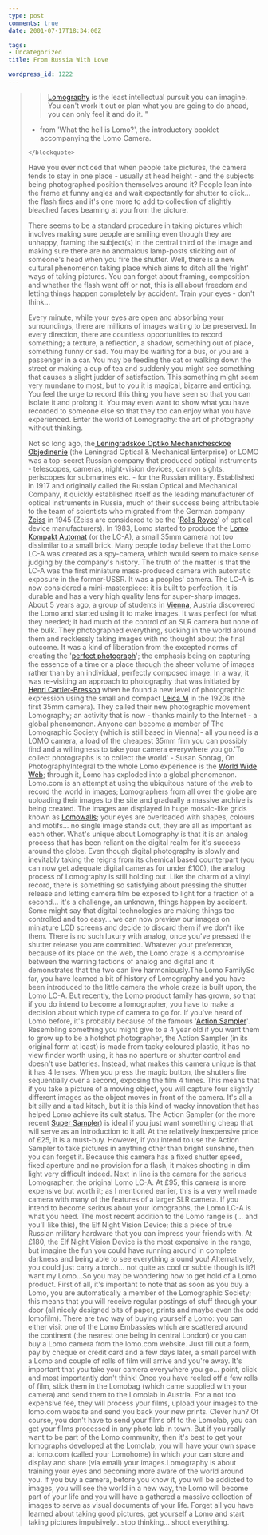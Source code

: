 ```yaml
---
type: post
comments: true
date: 2001-07-17T18:34:00Z

tags:
- Uncategorized
title: From Russia With Love

wordpress_id: 1222
---
```


<blockquote>
		
> 
> [Lomography](http://www.lomo.com/) is the least intellectual pursuit you can imagine. You can't work it out or plan what you are going to do ahead, you can only feel it and do it. "
 - from 'What the hell is Lomo?', the introductory booklet accompanying the Lomo Camera.
> 
> 
	</blockquote>


	

Have you ever noticed that when people take pictures, the camera tends to stay in one place - usually at head height - and the subjects being photographed position themselves around it? People lean into the frame at funny angles and wait expectantly for shutter to click… the flash fires and it's one more to add to collection of slightly bleached faces beaming at you from the picture. 


	

There seems to be a standard procedure in taking pictures which involves making sure people are smiling even though they are unhappy, framing the subject(s) in the central third of the image and making sure there are no anomalous lamp-posts sticking out of someone's head when you fire the shutter. Well, there is a new cultural phenomenon taking place which aims to ditch all the 'right' ways of taking pictures. You can forget about framing, composition and whether the flash went off or not, this is all about freedom and letting things happen completely by accident. Train your eyes - don't think…


	

Every minute, while your eyes are open and absorbing your surroundings, there are millions of images waiting to be preserved. In every direction, there are countless opportunities to record something; a texture, a reflection, a shadow, something out of place, something funny or sad. You may be waiting for a bus, or you are a passenger in a car. You may be feeding the cat or walking down the street or making a cup of tea and suddenly you might see something that causes a slight judder of satisfaction. This something might seem very mundane to most, but to you it is magical, bizarre and enticing. You feel the urge to record this thing you have seen so that you can isolate it and prolong it. You may even want to show what you have recorded to someone else so that they too can enjoy what you have experienced. Enter the world of Lomography: the art of photography without thinking.


	

Not so long ago, the[ Leningradskoe Optiko Mechanichesckoe Objedinenie](http://www.lomo.ru/) (the Leningrad Optical & Mechanical Enterprise) or LOMO was a top-secret Russian company that produced optical instruments - telescopes, cameras, night-vision devices, cannon sights, periscopes for submarines etc. - for the Russian military. Established in 1917 and originally called the Russian Optical and Mechanical Company, it quickly established itself as the leading manufacturer of optical instruments in Russia, much of their success being attributable to the team of scientists who migrated from the German company [Zeiss](http://www.zeiss.com/) in 1945 (Zeiss are considered to be the '[Rolls Royce](http://www.rollsroyce.com/)' of optical device manufacturers). In 1983, Lomo started to produce the [Lomo Kompakt Automat](http://www1.lomo.com/orbiz/DigiTrade/caad50f33b6bb7522af73078b2b6b384e11cb29f2ec2425eab1b8b92d46e254c/0001/shop/single_view.html?artID=54) (or the LC-A), a small 35mm camera not too dissimilar to a small brick. Many people today believe that the Lomo LC-A was created as a spy-camera, which would seem to make sense judging by the company's history. The truth of the matter is that the LC-A was the first miniature mass-produced camera with automatic exposure in the former-USSR. It was a peoples' camera. The LC-A is now considered a mini-masterpiece: it is built to perfection, it is durable and has a very high quality lens for super-sharp images. About 5 years ago, a group of students in [Vienna](http://www.magwien.gv.at/english/), Austria discovered the Lomo and started using it to make images. It was perfect for what they needed; it had much of the control of an SLR camera but none of the bulk. They photographed everything, sucking in the world around them and recklessly taking images with no thought about the final outcome. It was a kind of liberation from the excepted norms of creating the '[perfect photograph](http://www.anseladams.com/)'; the emphasis being on capturing the essence of a time or a place through the sheer volume of images rather than by an individual, perfectly composed image. In a way, it was re-visiting an approach to photography that was initiated by [Henri Cartier-Bresson](http://www.porto.art.br/bresson/) when he found a new level of photographic expression using the small and compact [Leica M](http://www.leica.com/) in the 1920s (the first 35mm camera). They called their new photographic movement Lomography; an activity that is now - thanks mainly to the Internet - a global phenomenon. Anyone can become a member of The Lomographic Society (which is still based in Vienna)- all you need is a LOMO camera, a load of the cheapest 35mm film you can possibly find and a willingness to take your camera everywhere you go.'To collect photographs is to collect the world' - Susan Sontag, On PhotographyIntegral to the whole Lomo experience is the [World Wide Web](http://www.w3.org/); through it, Lomo has exploded into a global phenomenon. Lomo.com is an attempt at using the ubiquitous nature of the web to record the world in images; Lomographers from all over the globe are uploading their images to the site and gradually a massive archive is being created. The images are displayed in huge mosaic-like grids known as [Lomowalls](http://www1.lomo.com/orbiz/DigiTrade/0001/lomohomes/index.html?user=jeroenvm53); your eyes are overloaded with shapes, colours and motifs… no single image stands out, they are all as important as each other. What's unique about Lomography is that it is an analog process that has been reliant on the digital realm for it's success around the globe. Even though digital photography is slowly and inevitably taking the reigns from its chemical based counterpart (you can now get adequate digital cameras for under £100), the analog process of Lomography is still holding out. Like the charm of a vinyl record, there is something so satisfying about pressing the shutter release and letting camera film be exposed to light for a fraction of a second… it's a challenge, an unknown, things happen by accident. Some might say that digital technologies are making things too controlled and too easy… we can now preview our images on miniature LCD screens and decide to discard them if we don't like them. There is no such luxury with analog, once you've pressed the shutter release you are committed. Whatever your preference, because of its place on the web, the Lomo craze is a compromise between the warring factions of analog and digital and it demonstrates that the two can live harmoniously.The Lomo FamilySo far, you have learned a bit of history of Lomography and you have been introduced to the little camera the whole craze is built upon, the Lomo LC-A. But recently, the Lomo product family has grown, so that if you do intend to become a lomographer, you have to make a decision about which type of camera to go for. If you've heard of Lomo before, it's probably because of the famous '[Action Sampler](http://www1.lomo.com/orbiz/DigiTrade/caad50f33b6bb752eda407c12d74622b010e38005c3f0779ab1b8b92d46e254c/0001/shop/single_view.html?artID=58)'. Resembling something you might give to a 4 year old if you want them to grow up to be a hotshot photographer, the Action Sampler (in its original form at least) is made from tacky coloured plastic, it has no view finder worth using, it has no aperture or shutter control and doesn't use batteries. Instead, what makes this camera unique is that it has 4 lenses. When you press the magic button, the shutters fire sequentially over a second, exposing the film 4 times. This means that if you take a picture of a moving object, you will capture four slightly different images as the object moves in front of the camera. It's all a bit silly and a tad kitsch, but it is this kind of wacky innovation that has helped Lomo achieve its cult status. The Action Sampler (or the more recent [Super Sampler](http://www1.lomo.com/orbiz/DigiTrade/caad50f33b6bb752400770a054c342110114f0654e6824fcab1b8b92d46e254c/0001/shop/single_view.html?artID=89)) is ideal if you just want something cheap that will serve as an introduction to it all. At the relatively inexpensive price of £25, it is a must-buy. However, if you intend to use the Action Sampler to take pictures in anything other than bright sunshine, then you can forget it. Because this camera has a fixed shutter speed, fixed aperture and no provision for a flash, it makes shooting in dim light very difficult indeed. Next in line is the camera for the serious Lomographer, the original Lomo LC-A. At £95, this camera is more expensive but worth it; as I mentioned earlier, this is a very well made camera with many of the features of a larger SLR camera. If you intend to become serious about your lomographs, the Lomo LC-A is what you need. The most recent addition to the Lomo range is (... and you'll like this), the Elf Night Vision Device; this a piece of true Russian military hardware that you can impress your friends with. At £180, the Elf Night Vision Device is the most expensive in the range, but imagine the fun you could have running around in complete darkness and being able to see everything around you! Alternatively, you could just carry a torch… not quite as cool or subtle though is it?I want my Lomo…So you may be wondering how to get hold of a Lomo product. First of all, it's important to note that as soon as you buy a Lomo, you are automatically a member of the Lomographic Society; this means that you will receive regular postings of stuff through your door (all nicely designed bits of paper, prints and maybe even the odd lomofilm). There are two way of buying yourself a Lomo: you
can either visit one of the Lomo Embassies which are scattered around the continent (the nearest one being in central London) or you can buy a Lomo camera from the lomo.com website. Just fill out a form, pay by cheque or credit card and a few days later, a small parcel with a Lomo and couple of rolls of film will arrive and you're away. It's important that you take your camera everywhere you go… point, click and most importantly don't think! Once you have reeled off a few rolls of film, stick them in the Lomobag (which came supplied with your camera) and send them to the Lomolab in Austria. For a not too expensive fee, they will process your films, upload your images to the lomo.com website and send you back your new prints. Clever huh? Of course, you don't have to send your films off to the Lomolab, you can get your films processed in any photo lab in town. But if you really want to be part of the Lomo community, then it's best to get your lomographs developed at the Lomolab; you will have your own space at lomo.com (called your Lomohome) in which your can store and display and share (via email) your images.Lomography is about training your eyes and becoming more aware of the world around you. If you buy a camera, before you know it, you will be addicted to images, you will see the world in a new way, the Lomo will become part of your life and you will have a gathered a massive collection of images to serve as visual documents of your life. Forget all you have learned about taking good pictures, get yourself a Lomo and start taking pictures impulsively…stop thinking… shoot everything.
